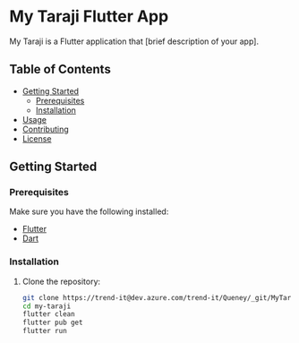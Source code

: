 # My Taraji Flutter App

My Taraji is a Flutter application that [brief description of your app].

## Table of Contents
- [Getting Started](#getting-started)
  - [Prerequisites](#prerequisites)
  - [Installation](#installation)
- [Usage](#usage)
- [Contributing](#contributing)
- [License](#license)

## Getting Started

### Prerequisites
Make sure you have the following installed:
- [Flutter](https://flutter.dev/docs/get-started/install)
- [Dart](https://dart.dev/get-dart)

### Installation
1. Clone the repository:
   ```bash
   git clone https://trend-it@dev.azure.com/trend-it/Queney/_git/MyTaraji.Mobile
   cd my-taraji
   flutter clean
   flutter pub get
   flutter run
